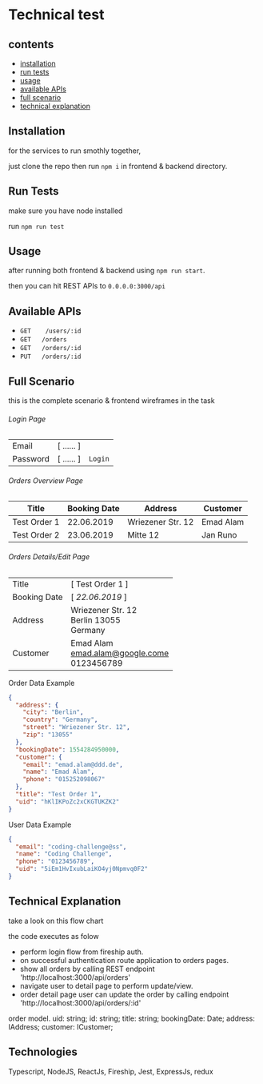 # Technical test

## contents
- [installation](#installation)
- [run tests](#run-tests)
- [usage](#usage)
- [available APIs](#available-apis)
- [full scenario](#full-scenario)
- [technical explanation](#technical-explanation)

## Installation
for the services to run smothly together,

just clone the repo then run `npm i` in frontend & backend directory.

## Run Tests

make sure you have node installed

run `npm run test`

## Usage

after running both frontend & backend using `npm run start`.


then you can hit REST APIs to `0.0.0.0:3000/api`

## Available APIs

- `GET    /users/:id`
- `GET   /orders`
- `GET   /orders/:id`
- `PUT   /orders/:id`

## Full Scenario

this is the complete scenario & frontend wireframes in the task

###### Login Page
|          |            |         |
| -------- | ---------- | ------- |
| Email    | [ ...... ] |         |
| Password | [ ...... ] | `Login` |


###### Orders Overview Page
| Title        | Booking Date | Address           | Customer  |
| ------------ | ------------ | ----------------- | --------- |
| Test Order 1 | 22.06.2019   | Wriezener Str. 12 | Emad Alam |
| Test Order 2 | 23.06.2019   | Mitte 12          | Jan Runo  |

###### Orders Details/Edit Page
|              |                                                    |
| ------------ | -------------------------------------------------- |
| Title        | [ Test Order 1 ]                                   |
| Booking Date | [ *22.06.2019* ]                                   |
| Address      | Wriezener Str. 12<br>Berlin 13055<br>Germany       |
| Customer     | Emad Alam <br>emad.alam@google.come<br>0123456789 |

Order Data Example
```json
{
  "address": {
    "city": "Berlin",
    "country": "Germany",
    "street": "Wriezener Str. 12",
    "zip": "13055"
  },
  "bookingDate": 1554284950000,
  "customer": {
    "email": "emad.alam@ddd.de",
    "name": "Emad Alam",
    "phone": "015252098067"
  },
  "title": "Test Order 1",
  "uid": "hKlIKPoZc2xCKGTUKZK2"
}
```

User Data Example
```json
{
  "email": "coding-challenge@ss",
  "name": "Coding Challenge",
  "phone": "0123456789",
  "uid": "5iEm1HvIxubLaiKO4yj0Npmvq0F2"
}
```

## Technical Explanation

take a look on this flow chart

the code executes as folow
  - perform login flow from fireship auth.
  - on successful authentication route application to orders pages.
  - show all orders by calling REST endpoint 'http://localhost:3000/api/orders'
  - navigate user to detail page to perform update/view.
  - order detail page user can update the order by calling endpoint 'http://localhost:3000/api/orders/:id'

order model.
    uid: string;
    id: string;
    title: string;
    bookingDate: Date;
    address: IAddress;
    customer: ICustomer;

## Technologies
Typescript, NodeJS, ReactJs, Fireship, Jest, ExpressJs, redux
